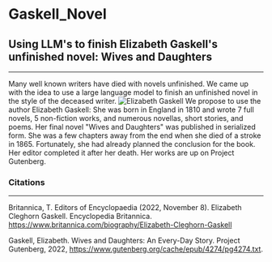 # Gaskell_Novel
## Using LLM's to finish Elizabeth Gaskell's unfinished novel: Wives and Daughters
---

Many well known writers have died with novels unfinished.
We came up with the idea to use a large language model to finish an unfinished novel in the style of the deceased writer. 
![Elizabeth Gaskell](https://cdn.britannica.com/80/11580-050-D782EF0F/Elizabeth-Gaskell-chalk-drawing-George-Richmond-National-1851.jpg)
We propose to use the author Elizabeth Gaskell:
She was born in England in 1810 and wrote 7 full novels, 5 non-fiction works, and numerous novellas, short stories, and poems. Her final novel "Wives and Daughters" was published in serialized form. She was a few chapters away from the end when she died of a stroke in 1865. Fortunately, she had already planned the conclusion for the book. Her editor completed it after her death. Her works are up on Project Gutenberg.




### Citations
---
Britannica, T. Editors of Encyclopaedia (2022, November 8). Elizabeth Cleghorn Gaskell. Encyclopedia Britannica. https://www.britannica.com/biography/Elizabeth-Cleghorn-Gaskell

Gaskell, Elizabeth. Wives and Daughters: An Every-Day Story. Project Gutenberg, 2022, https://www.gutenberg.org/cache/epub/4274/pg4274.txt.

